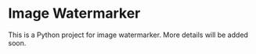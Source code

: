 # Image Watermarker

This is a Python project for image watermarker. More details will be added soon.